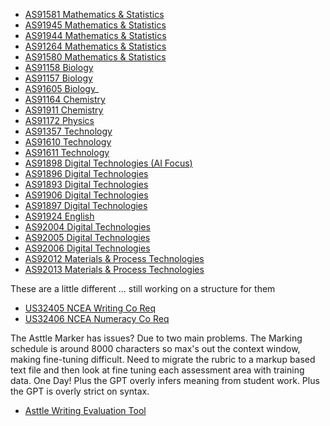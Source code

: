 - [AS91581 Mathematics & Statistics](https://chatgpt.com/g/g-bal66uX2k-as91581-as3-9-bivariate-data-investigation)
- [AS91945 Mathematics & Statistics](https://chatgpt.com/g/g-6732792fc8e08190a44cb92c6d054247-as91945-as1-2-mathematics-statistics)
- [AS91944 Mathematics & Statistics](https://chatgpt.com/g/g-673ac82a687c8191a7f62840d9ce9c81-as91944-as1-1-mathematics-and-statistics)
- [AS91264 Mathematics & Statistics](https://chatgpt.com/g/g-673664d18dfc819084b6ce1622ae91b2-as91264-as2-9-mathematics-statistics)
- [AS91580 Mathematics & Statistics](https://chatgpt.com/g/g-673e59fb6c1c8191801293b25a16317c-as91580-as3-8-mathematics-statistics)
- [AS91158 Biology](https://chatgpt.com/g/g-67351c990ebc8190a0461776c7487963-as91158-as2-6-biology)
- [AS91157 Biology](https://chatgpt.com/g/g-6735252a6bdc8190b051abc8ebcffd7a-as91157-as2-5-biology)
- [AS91605 Biology](https://chatgpt.com/g/g-6744c26c34448191abdd8e025796b4c2-as91605-as3-5-biology)_
- [AS91164 Chemistry](https://chatgpt.com/g/g-67354e9e44e4819098768fb0ed0930d4-as91164-as2-4-chemistry)
- [AS91911 Chemistry](https://chatgpt.com/g/g-6735732600d0819086bad4430ca2c7e5-as91911-as2-2-chemistry)
- [AS91172 Physics](https://chatgpt.com/g/g-67355585c0f88190bd49e3b1cd987617-as91172-as2-5-physics)
- [AS91357 Technology](https://chatgpt.com/g/g-l1MWsvzG3-as91357-as2-4-technology-prototype-assistant)
- [AS91610 Technology](https://chatgpt.com/g/g-3y2dh2JFY-as91610-as3-3-technology-conceptual-design)
- [AS91611 Technology](https://chatgpt.com/g/g-674768007b64819198ce90bf8b87cef5-as91611-as3-4-prototype-assistant)
- [AS91898 Digital Technologies (AI Focus)](https://chatgpt.com/g/g-fVqASejkv-as91898-as2-9-digital-technologies-ai-focus)
- [AS91896 Digital Technologies](https://chatgpt.com/g/g-674f9d6dcd248191b26c5b9fbd56a08a-as91896-digital-technologies)
- [AS91893 Digital Technologies](https://chatgpt.com/g/g-673bad7663c481919c8f736ef3ef9025-as91893-as2-4-digital-technologies)
- [AS91906 Digital Technologies](https://chatgpt.com/g/g-6750966e46748191b7fbe412a9a68763-as91906-digital-technologies)
- [AS91897 Digital Technologies](https://chatgpt.com/g/g-674f97bfa0e881918f7d8b20ca164831-as91897-digital-technologies)
- [AS91924 English](https://chatgpt.com/g/g-LvJ2YOBXn-as91924-as1-1-english-teaching-assistant)
- [AS92004 Digital Technologies](https://chatgpt.com/g/g-NBA8QltMa-as92004-as1-1-digital-technologies-assistant)
- [AS92005 Digital Technologies](https://chatgpt.com/g/g-sZ2YYNNGx-as92005-as1-2-digital-technology-outcome-assistant)
- [AS92006 Digital Technologies](https://chatgpt.com/g/g-MRbbheEY5-92006-as1-3-digital-technology-hci-assistant)
- [AS92012 Materials & Process Technologies](https://chatgpt.com/g/g-LKFQMsC98-as92012-as1-1-mpt-outcome-development-assistant)
- [AS92013 Materials & Process Technologies](https://chatgpt.com/g/g-EUuwuAjWy-as92013-as1-2-mpt-experiment-with-materials)

These are a little different ... still working on a structure for them
- [US32405 NCEA Writing Co Req](https://chatgpt.com/g/g-uOOMFNB4T-us32405-ncea-writing-co-req)
- [US32406 NCEA Numeracy Co Req](https://chatgpt.com/g/g-uPOg0tjNM-us32406-numeracy-co-req-assistant)

The Asttle Marker has issues? Due to two main problems. The Marking schedule is around 8000 characters so max's out the context window, making fine-tuning difficult. Need to migrate the rubric to a markup based text file and then look at fine tuning each assessment area with training data. One Day! Plus the GPT overly infers meaning from student work. Plus the GPT is overly strict on syntax.
- [Asttle Writing Evaluation Tool](https://chatgpt.com/g/g-6736827b11e88190a37381013f46055e-asttle-writing-evaluation-tool)


